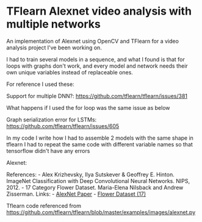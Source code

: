 # TFlearn Alexnet video analysis with multiple networks
An implementation of Alexnet using OpenCV and TFlearn for a video analysis project I've been working on.

I had to train several models in a sequence, and what I found is that for loops with graphs don't work, and every model and network needs their own unique variables instead of replaceable ones.

For reference I used these:

Support for multiple DNN?:
https://github.com/tflearn/tflearn/issues/381

What happens if I used the for loop was the same issue as below 

Graph serialization error for LSTMs:
https://github.com/tflearn/tflearn/issues/605

In my code I write how I had to assemble 2 models with the same shape in tflearn
I had to repeat the same code with different variable names so that tensorflow didn't have any errors

Alexnet:

References:
    - Alex Krizhevsky, Ilya Sutskever & Geoffrey E. Hinton. ImageNet
    Classification with Deep Convolutional Neural Networks. NIPS, 2012.
    - 17 Category Flower Dataset. Maria-Elena Nilsback and Andrew Zisserman.
Links:
    - [AlexNet Paper](http://papers.nips.cc/paper/4824-imagenet-classification-with-deep-convolutional-neural-networks.pdf)
    - [Flower Dataset (17)](http://www.robots.ox.ac.uk/~vgg/data/flowers/17/)

Tflearn code referenced from
https://github.com/tflearn/tflearn/blob/master/examples/images/alexnet.py
